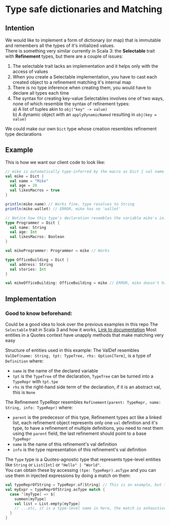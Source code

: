 # Type safe dictionaries and Matching

## Intention
We would like to implement a form of dictionary (or map) that is immutable and remembers all the types of it's initialized values.  
There is something very similar currently in Scala 3: the **Selectable** trait with **Refinement** types, but there are a couple of issues:
  1. The selectable trait lacks an implementation and it helps only with the access of values
  1. When you create a Selectable implementation, you have to cast each created object to a refinement matching it's internal map
  1. There is no type inference when creating them, you would have to declare all types each time
  1. The syntax for creating key-value Selectables involves one of two ways, none of which resemble the syntax of refinement types:  
    a) A list of tuples akin to `obj("key" -> value)`  
    b) A dynamic object with an `applyDynamicNamed` resulting in `obj(key = value)`

We could make our own `Dict` type whose creation resembles refinement type declarations

## Example
This is how we want our client code to look like:
```scala
// mike is automatically type-inferred by the macro as Dict { val name: String, val age: Int, val likesMacros: Boolean } 
val mike = Dict {
  val name = "Mike"
  val age = 28
  val likesMacros = true
}

println(mike.name) // Works fine, type resolves to String
println(mike.wallet) // ERROR, mike has no 'wallet'

// Notice how this type's declaration resembles the variable mike's initialization almost perfectly
type Programmer = Dict {
  val name: String
  val age: Int
  val likesMacros: Boolean
}

val mikeProgrammer: Programmer = mike // Works

type OfficeBuilding = Dict {
  val address: String
  val stories: Int
}

val mikeOfficeBuilding: OfficeBuilding = mike // ERROR, mike doesn't have the fields of an OfficeBuilding
```

## Implementation
### Good to know beforehand:
Could be a good idea to look over the previous examples in this repo
The `Selectable` trait in Scala 3 and how it works, [Link to documentation](https://docs.scala-lang.org/scala3/book/types-structural.html)
Most entities in a Quotes context have unapply methods that make matching very easy

Structure of entities used in this example:
The ValDef resembles `ValDef(name: String, tpt: TypeTree, rhs: Option[Term]`, is a type of `Definition` where:
  - `name` is the name of the declared variable
  - `tpt` is the `TypeTree` of the declaration, `TypeTree` can be turned into a `TypeRepr` with `tpt.tpe`
  - `rhs` is the right-hand side term of the declaration, if it is an abstract val, this is `None`

The Refinement TypeRepr resembles `Refinement(parent: TypeRepr, name: String, info: TypeRepr)` where:
  - `parent` is the predecesor of this type, Refinement types act like a linked list, each refinement object represents only one `val` definition and it's type, to have a refinement of multiple definitions, you need to nest them using the `parent` field, the last refinement should point to a base `TypeRepr`
  - `name` is the name of this refinement's val definition
  - `info` is the type representation of this refinement's val definition

The `Type` type is a Quotes-agnostic type that represents type-level entities like `String` or `List[Int]` or `"Hello" | "World"`.  
You can obtain these by accessing `(tpe: TypeRepr).asType` and you can use them in injected expressions by doing a match on them:
```scala
val typeReprOfString = TypeRepr.of[String] // This is an example, but this could be gotten from reflection, unknown here
val myExpr = typeReprOfString.asType match {
  case '[myType] => ${
    summon[myType]
    val list = List.empty[myType]
    // ...etc, it is a type-level name in here, the match is exhaustive
  }
}
```


